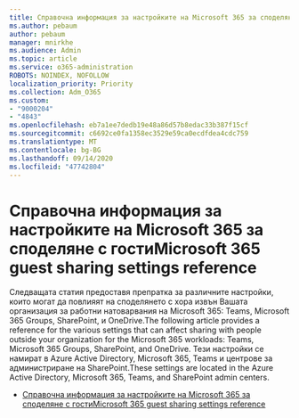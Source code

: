 ```yaml
---
title: Справочна информация за настройките на Microsoft 365 за споделяне с гости
ms.author: pebaum
author: pebaum
manager: mnirkhe
ms.audience: Admin
ms.topic: article
ms.service: o365-administration
ROBOTS: NOINDEX, NOFOLLOW
localization_priority: Priority
ms.collection: Adm_O365
ms.custom:
- "9000204"
- "4843"
ms.openlocfilehash: eb7a1ee7dedb19e48a86d57b8edac33b387f15cf
ms.sourcegitcommit: c6692ce0fa1358ec3529e59ca0ecdfdea4cdc759
ms.translationtype: MT
ms.contentlocale: bg-BG
ms.lasthandoff: 09/14/2020
ms.locfileid: "47742804"
---
```

# <a name="microsoft-365-guest-sharing-settings-reference"></a><span data-ttu-id="42954-102">Справочна информация за настройките на Microsoft 365 за споделяне с гости</span><span class="sxs-lookup"><span data-stu-id="42954-102">Microsoft 365 guest sharing settings reference</span></span>

<span data-ttu-id="42954-103">Следващата статия предоставя препратка за различните настройки, които могат да повлияят на споделянето с хора извън Вашата организация за работни натоварвания на Microsoft 365: Teams, Microsoft 365 Groups, SharePoint, и OneDrive.</span><span class="sxs-lookup"><span data-stu-id="42954-103">The following article provides a reference for the various settings that can affect sharing with people outside your organization for the Microsoft 365 workloads: Teams, Microsoft 365 Groups, SharePoint, and OneDrive.</span></span> <span data-ttu-id="42954-104">Тези настройки се намират в Azure Active Directory, Microsoft 365, Teams и центрове за администриране на SharePoint.</span><span class="sxs-lookup"><span data-stu-id="42954-104">These settings are located in the Azure Active Directory, Microsoft 365, Teams, and SharePoint admin centers.</span></span>

- [<span data-ttu-id="42954-105">Справочна информация за настройките на Microsoft 365 за споделяне с гости</span><span class="sxs-lookup"><span data-stu-id="42954-105">Microsoft 365 guest sharing settings reference</span></span>](https://docs.microsoft.com/microsoft-365/solutions/microsoft-365-guest-settings?view=o365-worldwide)
